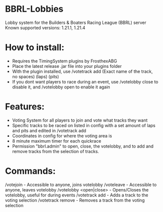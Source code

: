 # BBRL-Lobbies
Lobby system for the Builders & Boaters Racing League (BBRL) server
Known supported versions: 1.21.1, 1.21.4

# How to install:
- Requires the TimingSystem plugins by FrosthexABG
- Place the latest release .jar file into your plugins folder
- With the plugin installed, use /votetrack add (Exact name of the track, no spaces) (laps) (pits)
- If you dont want players to race during an event, use /votelobby close to disable it, and /votelobby open to enable it again

# Features:
- Voting System for all players to join and vote what tracks they want
- Specific tracks to be raced on listed in config with a set amount of laps and pits and edited in /votetrack add
- Coordinates in config for where the voting area is
- 8 minute maximum timer for each quickrace
- Permission "bbrl.admin" to open, close, the votelobby, and to add and remove tracks from the selection of tracks.

# Commands:
/votejoin - Accessible to anyone, joins votelobby
/voteleave - Accessible to anyone, leaves votelobby
/votelobby <open|close> - Opens/Closes the votelobby, useful for during events
/votetrack add <trackname> <laps> <pits> - Adds a track to the voting selection
/votetrack remove <trackname> - Removes a track from the voting selection
